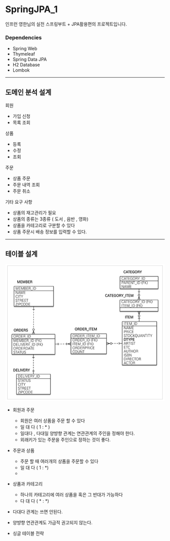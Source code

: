 # SpringJPA_1
인프런 영한님의 실전 스프링부트 + JPA활용편의 프로젝트입니다.

### Dependencies
- Spring Web
- Thymeleaf
- Spring Data JPA
- H2 Database
- Lombok


---
## 도메인 분석 설계

회원
- 가입 신청
- 목록 조회

상품
- 등록
- 수정
- 조회

주문
- 상품 주문
- 주문 내역 조회
- 주문 취소

기타 요구 사항
- 상품의 재고관리가 필요
- 상품의 종류는 3종류 ( 도서 , 음반 , 영화)
- 상품을 카테고리로 구분할 수 있다
- 상품 주문시 배송 정보를 입력할 수 있다.

----
## 테이블 설계
![img_1.png](img_1.png)
- 회원과 주문
  - 회원은 여러 상품을 주문 할 수 있다
  - 일 대 다 ( 1 : * )
  - 일대다 , 다대일 양뱡향 관계는 연관관계의 주인을 정해야 한다.
  - 외래키가 있는 주문을 주인으로 정하는 것이 좋다.

- 주문과 상품
  - 주문 할 때 여러개의 상품을 주문할 수 있다
  - 일 대 다 ( 1 : *)
  -  
- 상품과 카테고리 
  - 하나의 카테고리에 여러 상품을 혹은 그 반대가 가능하다
  - 다 대 다 ( * : *)



- 다대다 관계는 쓰면 안된다.
- 양뱡향 연관관계도 가급적 권고되지 않는다.
- 싱글 테이블 전략

